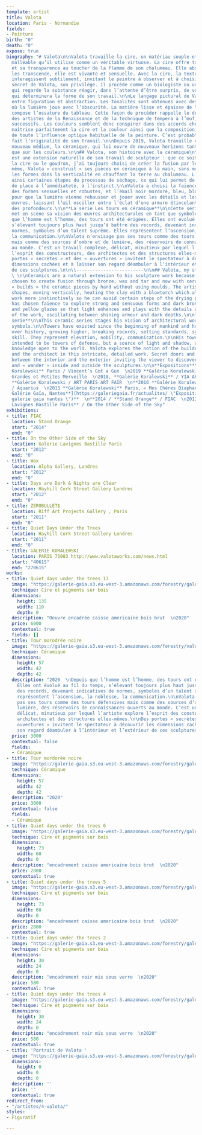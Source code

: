 ```yaml
---
template: artist
title: Valota
location: Paris - Normandie
fields:
- Peinture
birth: "0"
death: "0"
expose: true
biography: "# Valota\n\nValota travaille la cire, un matériau souple et extrêmement
  malléable qu’il utilise comme un véritable virtuose. La cire offre toute sa délicatesse
  et sa transparence au toucher de la flamme de son chalumeau. Elle absorbe les couleurs,
  les transcende, elle est vivante et sensuelle. Avec la cire, la texture et les couleurs
  interagissent subtilement, invitant le peintre à observer et à choisir. C’est le
  secret de Valota, son privilège. Il procède comme un biologiste ou un alchimiste
  qui regarde la substance réagir, dans l’attente d’être surpris, de voir une réaction
  qui déterminera la forme de son travail.\n\nLe langage pictural de Valota oscille
  entre figuration et abstraction. Les tonalités sont obtenues avec des harmonies
  où la lumière joue avec l’obscurité. La matière lisse et épaisse de la couche picturale
  compose l’ossature du tableau. Cette façon de procéder rappelle le délicat travail
  des artistes de la Renaissance et de la technique de tempera à l’œuf, en glacis
  successifs. Les couleurs semblent donc conspirer dans des accords chromatiques remarquables.\n\nValota
  maîtrise parfaitement la cire et la couleur ainsi que la composition, la libérant
  de toute l’influence optique habituelle de la peinture. C’est probablement ce qui
  fait l’originalité de son travail.\n\nDepuis 2019, Valota travaille également un
  nouveau médium, la céramique, qui lui ouvre de nouveaux horizons tant sur la forme
  que sur les couleurs.\n\n## Valota, son histoire avec la céramique\n\nLa céramique
  est une extension naturelle de son travail de sculpteur : que ce soit avec le bronze,
  la cire ou le goudron, j’ai toujours choisi de créer la fusion par le feu.\n\nDe
  même, Valota « construit » ses pièces en céramique à la main, sans moule ; il crée
  les formes dans la verticalité en chauffant la terre au chalumeau. L’artiste évite
  ainsi certaines étapes du processus de séchage, ce qui lui permet de laisser plus
  de place à l’immédiateté, à l’instinct.\n\nValota a choisi la faïence pour explorer
  des formes sensuelles et robustes, et l’émail noir mordoré, bleu, blanc et jaune
  pour que la lumière vienne rehausser et jouer avec les détails et les ombres des
  œuvres, laissant l’œil osciller entre l’éclat d’une armure étincelante et les ténèbres
  des profondeurs.\n\n**La série Les tours en céramique**\n\nCette série de céramiques
  met en scène sa vision des œuvres architecturales en tant que symboles culturels.\n\nDepuis
  que l’homme est l’homme, des tours ont été érigées. Elles ont évolué au fil du temps,
  s’élevant toujours plus haut jusqu’à battre des records, devenant indicatives de
  normes, symboles d’un talent suprême. Elles représentent l’ascension, la noblesse,
  la communication.\n\nValota n’envisage pas ses tours comme des tours défensives
  mais comme des sources d’ombre et de lumière, des réservoirs de connaissances ouverts
  au monde. C’est un travail complexe, délicat, minutieux par lequel l’artiste explore
  l’esprit des constructeurs, des architectes et des structures elles-mêmes.\n\nDes
  portes « secrètes » et des « ouvertures » invitent le spectateur à découvrir les
  dimensions cachées et à laisser son regard déambuler à l’intérieur et l’extérieur
  de ces sculptures.\n\n\\-------------------------\n\n## Valota, my story with ceramics
  \ \n\nCeramics are a natural extension to his sculpture work because he has always
  chosen to create fusion through bronze, wax and tar and now with ceramics.\n\nValota
  « builds » the ceramic pieces by hand without using moulds. The artist creates the
  shapes, moving vertically, heating the clay with a blowtorch which allows him to
  work more instinctively so he can avoid certain steps of the drying process.\n\nValota
  has chosen faience to explore strong and sensuous forms and dark bronze, blue, white
  and yellow glazes so that light enhances and plays with the details and shadows
  of the work, oscillating between shining armour and dark depths.\n\n**The Towers
  serie**\n\nThis ceramic series stages his vision of architectural works as cultural
  symbols.\n\nTowers have existed since the beginning of mankind and have evolved
  over history, growing higher, breaking records, setting standards, symbolizing ultimate
  skill. They represent elevation, nobility, communication.\n\nHis towers are not
  intended to be towers of defense, but a source of light and shadow, a library of
  knowledge open to the world. Valota explores the notion of the builder, structures
  and the architect in this intricate, detailed work. Secret doors and openings play
  between the interior and the exterior inviting the viewer to discover hidden dimensions
  and « wander » inside and outside the sculptures.\n\n**Expositions**\n\n2020 **Galérie
  Koralewski** Paris / Vincent’s Got a Gun  \n2019 **Galérie Koralewski** Paris /
  Grandes et Petites Merveille  \n2018, **Galérie Koralewski** / YIA ART FAIR  \n2017
  **Galérie Koralewski / ART PARIS ART FAIR  \n**2016 **Galérie Koralewski** Paris
  / Aquarius  \n2015 **Galérie Koralewski** Paris, « Mes Chères Diaphanes »  \n[**2015
  Galérie Gaïa, Nantes**](https://galeriegaia.fr/actualites/ \"Exposition inauguration
  galerie gaia nantes \")**  \n**2014 / **Stand Orange** / FIAC  \n2013 / **Galerie
  Lavignes Bastille Paris** / On the Other Side of the Sky"
exhibitions:
- title: FIAC
  location: Stand Orange
  start: "2014"
  end: "0"
- title: On the Other Side of the Sky
  location: Galerie Lavignes Bastille Paris
  start: "2013"
  end: "0"
- title: Wax
  location: Alpha Gallery, Londres
  start: "2012"
  end: "0"
- title: Days are Dark & Nights are Clear
  location: Hayhill Cork Street Gallery Londres
  start: "2012"
  end: "0"
- title: ZEROBULLET$
  location: Riff Art Projects Gallery , Paris
  start: "2011"
  end: "0"
- title: Quiet Days Under the Trees
  location: Hayhill Cork Street Gallery Londres
  start: "2011"
  end: "0"
- title: GALERIE KORALEWSKI
  location: PARIS 75003 http://www.valotaworks.com/news.html
  start: "40615"
  end: "270615"
works:
- title: Quiet days under the trees 13
  image: "https://galerie-gaia.s3.eu-west-3.amazonaws.com/forestry/galerie-gaia-valota-quiet-days-under-the-trees-73x60.jpg"
  technique: Cire et pigments sur bois
  dimensions:
    height: 135
    width: 110
    depth: 0
  description: "Oeuvre encadrée caisse americaine bois brut  \n2020"
  price: 6000
  contextual: true
  fields: []
- title: Tour morodrée noire
  image: "https://galerie-gaia.s3.eu-west-3.amazonaws.com/forestry/valota-tour-noir-mordore-hauteur-57cm-diametre-42cm-ceramique-2019.jpg"
  technique: Céramique
  dimensions:
    height: 57
    width: 42
    depth: 42
  description: "2020  \nDepuis que l’homme est l’homme, des tours ont été érigées.
    Elles ont évolué au fil du temps, s’élevant toujours plus haut jusqu’à battre
    des records, devenant indicatives de normes, symboles d’un talent suprême. Elles
    représentent l’ascension, la noblesse, la communication.\n\nValota n’envisage
    pas ses tours comme des tours défensives mais comme des sources d’ombre et de
    lumière, des réservoirs de connaissances ouverts au monde. C’est un travail complexe,
    délicat, minutieux par lequel l’artiste explore l’esprit des constructeurs, des
    architectes et des structures elles-mêmes.\n\nDes portes « secrètes » et des «
    ouvertures » invitent le spectateur à découvrir les dimensions cachées et à laisser
    son regard déambuler à l’intérieur et l’extérieur de ces sculptures."
  price: 3000
  contextual: false
  fields:
  - Céramique
- title: Tour mordorée noire
  image: "https://galerie-gaia.s3.eu-west-3.amazonaws.com/forestry/galerie-gaia-valota-tour-mordoree-57x42.jpg"
  technique: Céramique
  dimensions:
    height: 57
    width: 42
    depth: 42
  description: "2020"
  price: 3000
  contextual: false
  fields:
  - Céramique
- title: Quiet days under the trees 6
  image: "https://galerie-gaia.s3.eu-west-3.amazonaws.com/forestry/galerie-gaia-valota-quiet-days-under-the-trees-6-73x60.jpg"
  technique: Cire et pigments sur bois
  dimensions:
    height: 73
    width: 60
    depth: 0
  description: "encadrement caisse americaine bois brut  \n2020"
  price: 2800
  contextual: true
- title: Quiet days under the trees 5
  image: "https://galerie-gaia.s3.eu-west-3.amazonaws.com/forestry/galerie-gaia-valota-quiet-days-under-the-trees-5-65x50.jpg"
  technique: Cire et pigments sur bois
  dimensions:
    height: 73
    width: 60
    depth: 0
  description: "encadrement caisse americaine bois brut  \n2020"
  price: 2800
  contextual: true
- title: Quiet days under the trees 2
  image: "https://galerie-gaia.s3.eu-west-3.amazonaws.com/forestry/galerie-gaia-valota-quiet-days-under-the-trees-2-30x24.jpg"
  technique: Cire et pigments sur bois
  dimensions:
    height: 30
    width: 24
    depth: 0
  description: "encadrement noir mis sous verre  \n2020"
  price: 580
  contextual: true
- title: Quiet days under the trees 4
  image: "https://galerie-gaia.s3.eu-west-3.amazonaws.com/forestry/galerie-gaia-valota-queit-days-under-the-trees-1-30x24.jpg"
  technique: Cire et pigments sur bois
  dimensions:
    height: 30
    width: 24
    depth: 0
  description: "encadrement noir mis sous verre  \n2020"
  price: 580
  contextual: true
- title: 'Portrait de Valota '
  image: "https://galerie-gaia.s3.eu-west-3.amazonaws.com/forestry/galerie-gaia-VALOTA -portrait.jpg"
  dimensions:
    height: 0
    width: 0
    depth: 0
  description: ''
  price: ''
  contextual: true
redirect_from:
- "/artistes/4-valota/"
styles:
- Figuratif

---
```

